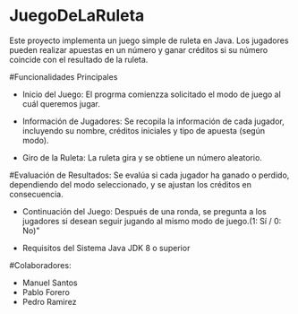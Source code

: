 # JuegoDeLaRuleta
Este proyecto implementa un juego simple de ruleta en Java. Los jugadores pueden realizar apuestas en un número y ganar créditos si su número coincide con el resultado de la ruleta.

#Funcionalidades Principales
- Inicio del Juego:
El progrma comienzza solicitado el modo de juego al cuál queremos jugar.

- Información de Jugadores:
Se recopila la información de cada jugador, incluyendo su nombre, créditos iniciales y tipo de apuesta (según modo).

- Giro de la Ruleta:
La ruleta gira y se obtiene un número aleatorio.

#Evaluación de Resultados:
Se evalúa si cada jugador ha ganado o perdido, dependiendo del modo seleccionado, y se ajustan los créditos en consecuencia.

- Continuación del Juego:
Después de una ronda, se pregunta a los jugadores si desean seguir jugando al mismo modo de juego.(1: Sí / 0: No)"

- Requisitos del Sistema
Java JDK 8 o superior

#Colaboradores:
- Manuel Santos
- Pablo Forero
- Pedro Ramirez
